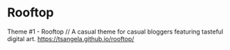 # Rooftop
Theme #1 - Rooftop // A casual theme for casual bloggers featuring tasteful digital art. https://tsangela.github.io/rooftop/
